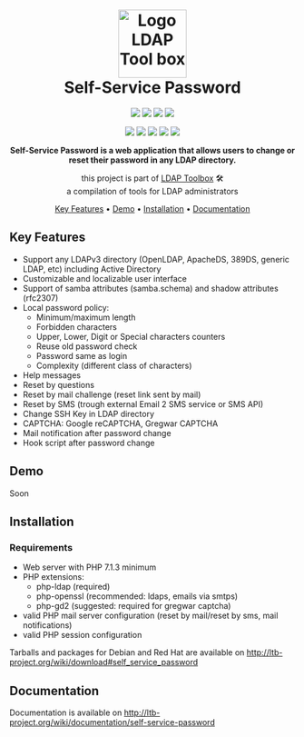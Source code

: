 <h1 align="center">
  <a href="#user-content-------self-service-password--"><img src="https://ltb-project.org/_media/ltb-logo.png" alt="Logo LDAP Tool box" width="120" height="120"></a>
  <br>
  Self-Service Password
  <br>
</h1>

<p align="center">
  <a href="https://ltb-project.org" alt="LDAP Tool Box"><img src="https://img.shields.io/badge/A%20project%20-LDAP%20Toolbox-7ef80b.svg" /></a>
  <a href="https://bestpractices.coreinfrastructure.org/projects/372" alt="CII Best Practices"><img src="https://bestpractices.coreinfrastructure.org/projects/372/badge" /></a>
  <a href="https://travis-ci.org/ltb-project/self-service-password" alt="Build Status"><img src="https://travis-ci.org/ltb-project/self-service-password.svg?branch=master" /></a>
  <a href="https://github.com/ltb-project/self-service-password/blob/master/LICENCE" alt="GPL License"><img src="https://img.shields.io/github/license/ltb-project/self-service-password.svg" /></a>
</p>

<p align="center">
  <a href="https://secure.php.net/manual/en/intro-whatis.php" alt="PHP 7.1.3"><img src="https://img.shields.io/badge/PHP-^7.1.3-787cb4.svg" /></a>
  <a href="https://symfony.com/what-is-symfony" alt="Symfony 4.1"><img src="https://img.shields.io/badge/Symfony-4.1-7aba20.svg" /></a>
  <a href="https://getbootstrap.com/docs/4.1/" alt="Bootstrap 4.1"><img src="https://img.shields.io/badge/Bootstrap-4.1-5f4586.svg" /></a>
  <a href="https://jquery.com" alt="jQuery 3.3"><img src="https://img.shields.io/badge/jQuery-3.3-0769ad.svg" /></a>
  <a href="https://www.npmjs.com/package/@symfony/webpack-encore" alt="Webpack Encore 0.20"><img src="https://img.shields.io/badge/Webpack%20Encore-0.20-2b3a42.svg" /></a>
</p>


<p align="center"><b>Self-Service Password is a web application that allows users to change or reset their password in any LDAP directory.</b></p>

<p align="center">
  this project is part of <a href="https://ltb-project.org">LDAP Toolbox</a> 🛠️<br />
  a compilation of tools for LDAP administrators
</p>

<p align="center">
  <a href="#key-features">Key Features</a> •
  <a href="#demo">Demo</a> •
  <a href="#installation">Installation</a> •
  <a href="#documentation">Documentation</a>
</p>

## Key Features

* Support any LDAPv3 directory (OpenLDAP, ApacheDS, 389DS, generic LDAP, etc) including Active Directory
* Customizable and localizable user interface
* Support of samba attributes (samba.schema) and shadow attributes (rfc2307)
* Local password policy:
  * Minimum/maximum length
  * Forbidden characters
  * Upper, Lower, Digit or Special characters counters
  * Reuse old password check
  * Password same as login
  * Complexity (different class of characters)
* Help messages
* Reset by questions
* Reset by mail challenge (reset link sent by mail)
* Reset by SMS (trough external Email 2 SMS service or SMS API)
* Change SSH Key in LDAP directory
* CAPTCHA: Google reCAPTCHA, Gregwar CAPTCHA
* Mail notification after password change
* Hook script after password change

## Demo

Soon

## Installation

### Requirements

* Web server with PHP 7.1.3 minimum 
* PHP extensions:
  * php-ldap (required)
  * php-openssl (recommended: ldaps, emails via smtps)
  * php-gd2 (suggested: required for gregwar captcha)
* valid PHP mail server configuration (reset by mail/reset by sms, mail notifications)
* valid PHP session configuration

Tarballs and packages for Debian and Red Hat are available on http://ltb-project.org/wiki/download#self_service_password


## Documentation

Documentation is available on http://ltb-project.org/wiki/documentation/self-service-password